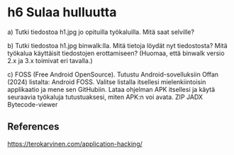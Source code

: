 # h6 Sulaa hulluutta

a) Tutki tiedostoa h1.jpg jo opituilla työkaluilla. Mitä saat selville?

b) Tutki tiedostoa h1.jpg binwalk:lla. Mitä tietoja löydät nyt tiedostosta? 
Mitä työkalua käyttäisit tiedostojen erottamiseen? (Huomaa, että binwalk versio 2.x ja 3.x toimivat eri tavalla.)

c) FOSS (Free Android OpenSource). Tutustu Android-sovelluksiin Offan (2024) 
listalta: Android FOSS. Valitse listalla itsellesi mielenkiintoisin applikaatio ja mene sen GitHubiin. 
Lataa ohjelman APK itsellesi ja käytä seuraavia työkaluja tutustuaksesi, miten APK:n voi avata.
ZIP
JADX
Bytecode-viewer

## References

https://terokarvinen.com/application-hacking/
